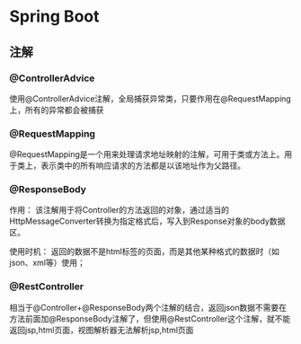 # Spring Boot

## 注解

### @ControllerAdvice

使用@ControllerAdvice注解，全局捕获异常类，只要作用在@RequestMapping上，所有的异常都会被捕获

### @RequestMapping

@RequestMapping是一个用来处理请求地址映射的注解，可用于类或方法上。用于类上，表示类中的所有响应请求的方法都是以该地址作为父路径。

### @ResponseBody

作用： 
​      该注解用于将Controller的方法返回的对象，通过适当的HttpMessageConverter转换为指定格式后，写入到Response对象的body数据区。

使用时机： 
​      返回的数据不是html标签的页面，而是其他某种格式的数据时（如json、xml等）使用；

### @RestController

相当于@Controller+@ResponseBody两个注解的结合，返回json数据不需要在方法前面加@ResponseBody注解了，但使用@RestController这个注解，就不能返回jsp,html页面，视图解析器无法解析jsp,html页面

